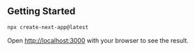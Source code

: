 ## Getting Started
```bash
npx create-next-app@latest
```

Open [http://localhost:3000](http://localhost:3000) with your browser to see the result.

